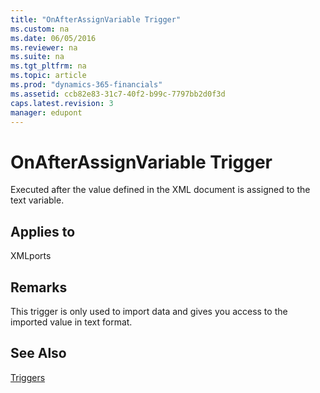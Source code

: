 ```yaml
---
title: "OnAfterAssignVariable Trigger"
ms.custom: na
ms.date: 06/05/2016
ms.reviewer: na
ms.suite: na
ms.tgt_pltfrm: na
ms.topic: article
ms.prod: "dynamics-365-financials"
ms.assetid: ccb82e83-31c7-40f2-b99c-7797bb2d0f3d
caps.latest.revision: 3
manager: edupont
---
```

# OnAfterAssignVariable Trigger
Executed after the value defined in the XML document is assigned to the text variable.  
  
## Applies to  
 XMLports  
  
## Remarks  
 This trigger is only used to import data and gives you access to the imported value in text format.  
  
## See Also  
 [Triggers](devenv-triggers.md)